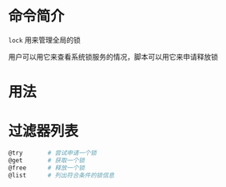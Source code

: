 # 命令简介

`lock` 用来管理全局的锁

用户可以用它来查看系统锁服务的情况，脚本可以用它来申请释放锁


# 用法

# 过滤器列表

```bash
@try       # 尝试申请一个锁
@get       # 获取一个锁
@free      # 释放一个锁
@list      # 列出符合条件的锁信息
```
